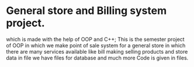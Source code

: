 # General store and Billing system project.
which is made with the help of OOP and C++;
This is the semester project of OOP in which we make point of sale system for a general store  in which there are many services available like bill making selling products and store data in file we have files for database and much more Code is given in files. 
